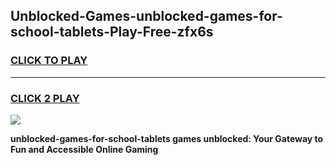 
## Unblocked-Games-unblocked-games-for-school-tablets-Play-Free-zfx6s
<h3>
<a href="https://premium76.site?title=unblocked-games-for-school-tablets&ref=17A">CLICK TO PLAY</a></h3>
<hr>

<h3>
<a href="https://premium76.site?title=unblocked-games-for-school-tablets&ref=17A">CLICK 2 PLAY</a>
  
</h3>

<a href="https://premium76.site?title=unblocked-games-for-school-tablets&ref=17A"><img src="https://clearcache.store/games.png"></a>


**unblocked-games-for-school-tablets games unblocked: Your Gateway to Fun and Accessible Online Gaming**
